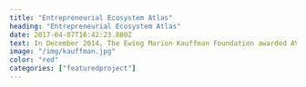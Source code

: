 ```yaml
---
title: "Entrepreneurial Ecosystem Atlas"
heading: "Entrepreneurial Ecosystem Atlas"
date: 2017-04-07T16:42:23.800Z
text: In December 2014, The Ewing Marion Kauffman Foundation awarded AVAIL with a grant to create an Entrepreneurial Landscape Analysis Tool that shows business climate change over time. This web-tool combines data sets with leading indicator potential overlaying information visually and geospatially - highlighting business type distributions, property value and income. This project visualizes nationally available datasets for understanding economic activity and job creation using the LEHD Quarterly Work Force Indicator (QWI), LEHD Origin-Destination Employment Statistics (LODES), Zip & County Business Patterns, Quarterly Census of Earning and Wages (QCEW) and Business Dynamics Statistics (BDS). These data sets allow AVAIL to develop a number of interdependent visualizations to understand change in economic activity for Census Urban Areas and allow for comparison of American cities with each other and themselves across the 20 year span from 1992 to 2012. We will also use this data to look in detail at Urbanized Areas at the zip code and census tract levels to understand the spatial aspects of economic activity such as industry clustering and employment density. AVAIL will cross this broad analysis of Urbanized Areas with a business level analysis using publicly available data on entrepreneurial activity from Startup Genome and Crunchbase, as well as Longitudinal Data from the National Establishment Time Series (NETS) Database.
image: "/img/kauffman.jpg"
color: "red" 
categories: ["featuredproject"]
---
```


